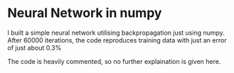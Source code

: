 # Neural Network in numpy

I built a simple neural network utilising backpropagation just using numpy. After 60000 iterations, the code reproduces training data with just an error of just about 0.3%

The code is heavily commented, so no further explaination is given here.
